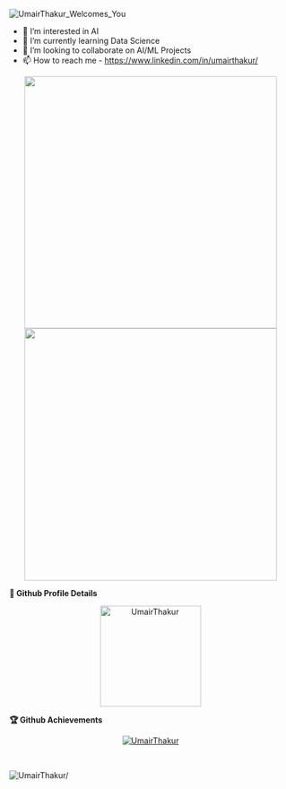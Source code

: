 ![UmairThakur_Welcomes_You](https://user-images.githubusercontent.com/81063457/214100291-4f1268ce-693a-4a21-8f08-f2f52e257bdc.png)

- 👀 I’m interested in AI
- 🌱 I’m currently learning Data Science
- 💞️ I’m looking to collaborate on AI/ML Projects
- 📫 How to reach me - https://www.linkedin.com/in/umairthakur/ 

<!---
UmairThakur/UmairThakur is a ✨ special ✨ repository because its `README.md` (this file) appears on your GitHub profile.
You can click the Preview link to take a look at your changes.
--->

<p align="center">
	<img width="450em" src="https://github-readme-stats.vercel.app/api?username=UmairThakur&show_icons=true&include_all_commits=true&count_private=true&hide_border=true&theme=dark" />
	<img width="450em" src="https://github-readme-streak-stats.herokuapp.com/?user=UmairThakur&include_all_commits=true&hide_border=true&theme=dark"/>
	<img width="450em"/>
</p>
	
<summary><b>🔎 Github Profile Details </b></summary>

<p align="center"><img height="180em" src="https://github-profile-summary-cards.vercel.app/api/cards/profile-details?username=UmairThakur&theme=github_dark" alt="UmairThakur" align = "center"/></p>

<summary><b>🏆 Github Achievements</b></summary>

<p align="center"> <a href="https://github.com/UmairThakur"><img src="https://github-profile-trophy.vercel.app/?username=UmairThakur&margin-w=5&theme=radical" alt="UmairThakur" /></a> </p>
<br>

<p align="left"> <img src="https://komarev.com/ghpvc/?username=UmairThakur&style=flat&color=blueviolet" alt=UmairThakur/> </p>
